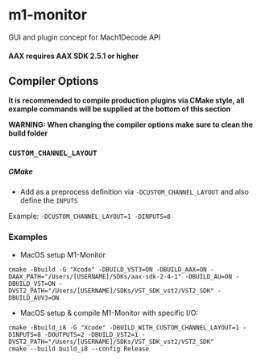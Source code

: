 # m1-monitor
GUI and plugin concept for Mach1Decode API

#### AAX requires AAX SDK 2.5.1 or higher

## Compiler Options

**It is recommended to compile production plugins via CMake style, all example commands will be supplied at the bottom of this section**

**WARNING: When changing the compiler options make sure to clean the build folder**

### `CUSTOM_CHANNEL_LAYOUT`

##### CMake
- Add as a preprocess definition via `-DCUSTOM_CHANNEL_LAYOUT` and also define the `INPUTS`

Example:
`-DCUSTOM_CHANNEL_LAYOUT=1 -DINPUTS=8`

### Examples

- MacOS setup M1-Monitor
```
cmake -Bbuild -G "Xcode" -DBUILD_VST3=ON -DBUILD_AAX=ON -DAAX_PATH="/Users/[USERNAME]/SDKs/aax-sdk-2-4-1" -DBUILD_AU=ON -DBUILD_VST=ON -DVST2_PATH="/Users/[USERNAME]/SDKs/VST_SDK_vst2/VST2_SDK" -DBUILD_AUV3=ON
```

- MacOS setup & compile M1-Monitor with specific I/O:
```
cmake -Bbuild_i8 -G "Xcode" -DBUILD_WITH_CUSTOM_CHANNEL_LAYOUT=1 -DINPUTS=8 -DOUTPUTS=2 -DBUILD_VST2=1 -DVST2_PATH="/Users/[USERNAME]/SDKs/VST_SDK_vst2/VST2_SDK"
cmake --build build_i8 --config Release
```
